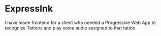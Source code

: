 # ExpressInk
I have made frontend for a client who needed a Progressive Web App to recognize Tattoos and play some audio assigned to that tattoo.
